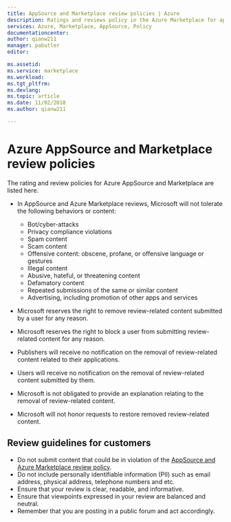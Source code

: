 ```yaml
---
title: AppSource and Marketplace review policies | Azure
description: Ratings and reviews policy in the Azure Marketplace for app and service publishers.
services: Azure, Marketplace, AppSource, Policy
documentationcenter:
author: qianw211
manager: pabutler
editor:

ms.assetid: 
ms.service: marketplace
ms.workload: 
ms.tgt_pltfrm: 
ms.devlang: 
ms.topic: article
ms.date: 11/02/2018
ms.author: qianw211

---
```


# Azure AppSource and Marketplace review policies

The rating and review policies for Azure AppSource and Marketplace are listed here.

* In AppSource and Azure Marketplace reviews, Microsoft will not tolerate the following behaviors or content:
    * Bot/cyber-attacks
    * Privacy compliance violations
    * Spam content
    * Scam content
    * Offensive content: obscene, profane, or offensive language or gestures
    * Illegal content
    * Abusive, hateful, or threatening content
    * Defamatory content
    * Repeated submissions of the same or similar content
    * Advertising, including promotion of other apps and services

* Microsoft reserves the right to remove review-related content submitted by a user for any reason.
* Microsoft reserves the right to block a user from submitting review-related content for any reason.
* Publishers will receive no notification on the removal of review-related content related to their applications.
* Users will receive no notification on the removal of review-related content submitted by them.
* Microsoft is not obligated to provide an explanation relating to the removal of review-related content.
* Microsoft will not honor requests to restore removed review-related content.

## Review guidelines for customers

* Do not submit content that could be in violation of the [AppSource and Azure Marketplace review policy](./rating-review-policies.md).
* Do not include personally identifiable information (PII) such as email address, physical address, telephone numbers and etc.
* Ensure that your review is clear, readable, and informative.
* Ensure that viewpoints expressed in your review are balanced and neutral.
* Remember that you are posting in a public forum and act accordingly.

